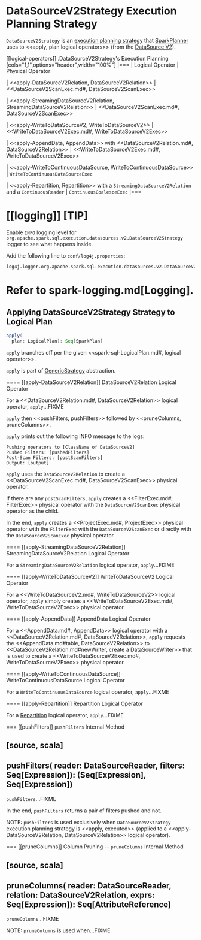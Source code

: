 # DataSourceV2Strategy Execution Planning Strategy

`DataSourceV2Strategy` is an [execution planning strategy](SparkStrategy.md) that [SparkPlanner](../SparkPlanner.md) uses to <<apply, plan logical operators>> (from the [DataSource V2](../new-and-noteworthy/datasource-v2.md)).

[[logical-operators]]
.DataSourceV2Strategy's Execution Planning
[cols="1,1",options="header",width="100%"]
|===
| Logical Operator
| Physical Operator

| <<apply-DataSourceV2Relation, DataSourceV2Relation>>
| <<DataSourceV2ScanExec.md#, DataSourceV2ScanExec>>

| <<apply-StreamingDataSourceV2Relation, StreamingDataSourceV2Relation>>
| <<DataSourceV2ScanExec.md#, DataSourceV2ScanExec>>

| <<apply-WriteToDataSourceV2, WriteToDataSourceV2>>
| <<WriteToDataSourceV2Exec.md#, WriteToDataSourceV2Exec>>

| <<apply-AppendData, AppendData>> with <<DataSourceV2Relation.md#, DataSourceV2Relation>>
| <<WriteToDataSourceV2Exec.md#, WriteToDataSourceV2Exec>>

| <<apply-WriteToContinuousDataSource, WriteToContinuousDataSource>>
| `WriteToContinuousDataSourceExec`

| <<apply-Repartition, Repartition>> with a `StreamingDataSourceV2Relation` and a `ContinuousReader`
| `ContinuousCoalesceExec`
|===

[[logging]]
[TIP]
====
Enable `INFO` logging level for `org.apache.spark.sql.execution.datasources.v2.DataSourceV2Strategy` logger to see what happens inside.

Add the following line to `conf/log4j.properties`:

```
log4j.logger.org.apache.spark.sql.execution.datasources.v2.DataSourceV2Strategy=INFO
```

Refer to spark-logging.md[Logging].
====

## <span id="apply"> Applying DataSourceV2Strategy Strategy to Logical Plan

```scala
apply(
  plan: LogicalPlan): Seq[SparkPlan]
```

`apply` branches off per the given <<spark-sql-LogicalPlan.md#, logical operator>>.

`apply` is part of [GenericStrategy](../catalyst/GenericStrategy.md#apply) abstraction.

==== [[apply-DataSourceV2Relation]] DataSourceV2Relation Logical Operator

For a <<DataSourceV2Relation.md#, DataSourceV2Relation>> logical operator, `apply`...FIXME

`apply` then <<pushFilters, pushFilters>> followed by <<pruneColumns, pruneColumns>>.

`apply` prints out the following INFO message to the logs:

```
Pushing operators to [ClassName of DataSourceV2]
Pushed Filters: [pushedFilters]
Post-Scan Filters: [postScanFilters]
Output: [output]
```

`apply` uses the `DataSourceV2Relation` to create a <<DataSourceV2ScanExec.md#, DataSourceV2ScanExec>> physical operator.

If there are any `postScanFilters`, `apply` creates a <<FilterExec.md#, FilterExec>> physical operator with the `DataSourceV2ScanExec` physical operator as the child.

In the end, `apply` creates a <<ProjectExec.md#, ProjectExec>> physical operator with the `FilterExec` with the `DataSourceV2ScanExec` or directly with the `DataSourceV2ScanExec` physical operator.

==== [[apply-StreamingDataSourceV2Relation]] StreamingDataSourceV2Relation Logical Operator

For a `StreamingDataSourceV2Relation` logical operator, `apply`...FIXME

==== [[apply-WriteToDataSourceV2]] WriteToDataSourceV2 Logical Operator

For a <<WriteToDataSourceV2.md#, WriteToDataSourceV2>> logical operator, `apply` simply creates a <<WriteToDataSourceV2Exec.md#, WriteToDataSourceV2Exec>> physical operator.

==== [[apply-AppendData]] AppendData Logical Operator

For a <<AppendData.md#, AppendData>> logical operator with a <<DataSourceV2Relation.md#, DataSourceV2Relation>>, `apply` requests the <<AppendData.md#table, DataSourceV2Relation>> to <<DataSourceV2Relation.md#newWriter, create a DataSourceWriter>> that is used to create a <<WriteToDataSourceV2Exec.md#, WriteToDataSourceV2Exec>> physical operator.

==== [[apply-WriteToContinuousDataSource]] WriteToContinuousDataSource Logical Operator

For a `WriteToContinuousDataSource` logical operator, `apply`...FIXME

==== [[apply-Repartition]] Repartition Logical Operator

For a [Repartition](../logical-operators/RepartitionOperation.md#Repartition) logical operator, `apply`...FIXME

=== [[pushFilters]] `pushFilters` Internal Method

[source, scala]
----
pushFilters(
  reader: DataSourceReader,
  filters: Seq[Expression]): (Seq[Expression], Seq[Expression])
----

`pushFilters`...FIXME

In the end, `pushFilters` returns a pair of filters pushed and not.

NOTE: `pushFilters` is used exclusively when `DataSourceV2Strategy` execution planning strategy is <<apply, executed>> (applied to a <<apply-DataSourceV2Relation, DataSourceV2Relation>> logical operator).

=== [[pruneColumns]] Column Pruning -- `pruneColumns` Internal Method

[source, scala]
----
pruneColumns(
  reader: DataSourceReader,
  relation: DataSourceV2Relation,
  exprs: Seq[Expression]): Seq[AttributeReference]
----

`pruneColumns`...FIXME

NOTE: `pruneColumns` is used when...FIXME
